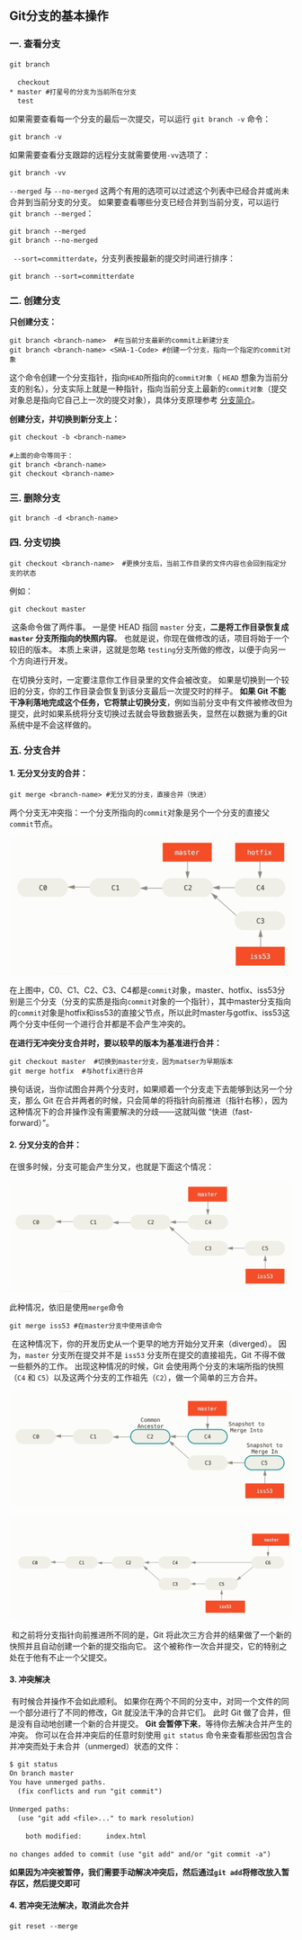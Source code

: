 ## Git分支的基本操作

### 一. 查看分支

```shell
git branch

  checkout
* master #打星号的分支为当前所在分支
  test
```

 如果需要查看每一个分支的最后一次提交，可以运行 `git branch -v` 命令：

```shell
git branch -v
```

如果需要查看分支跟踪的远程分支就需要使用`-vv`选项了：

```shell
git branch -vv
```

`--merged` 与 `--no-merged` 这两个有用的选项可以过滤这个列表中已经合并或尚未合并到当前分支的分支。 如果要查看哪些分支已经合并到当前分支，可以运行 `git branch --merged`：

```shell
git branch --merged
git branch --no-merged
```

` --sort=committerdate`，分支列表按最新的提交时间进行排序：

```shell
git branch --sort=committerdate
```



### 二. 创建分支

**只创建分支：**

```shell
git branch <branch-name>  #在当前分支最新的commit上新建分支
git branch <branch-name> <SHA-1-Code> #创建一个分支，指向一个指定的commit对象
```

​	这个命令创建一个分支指针，指向`HEAD`所指向的`commit对象`（ `HEAD` 想象为当前分支的别名），分支实际上就是一种指针，指向当前分支上最新的`commit对象`（提交对象总是指向它自己上一次的提交对象），具体分支原理参考 [分支简介](https://git-scm.com/book/zh/v2/Git-%E5%88%86%E6%94%AF-%E5%88%86%E6%94%AF%E7%AE%80%E4%BB%8B)。

**创建分支，并切换到新分支上：**

```shell
git checkout -b <branch-name>

#上面的命令等同于：
git branch <branch-name>
git checkout <branch-name>
```



### 三. 删除分支

```shell
git branch -d <branch-name>
```



### 四. 分支切换

```shell
git checkout <branch-name>  #更换分支后，当前工作目录的文件内容也会回到指定分支的状态
```

例如：

```shell
git checkout master 
```

​	这条命令做了两件事。 一是使 HEAD 指回 `master` 分支，**二是将工作目录恢复成 `master` 分支所指向的快照内容**。 也就是说，你现在做修改的话，项目将始于一个较旧的版本。 本质上来讲，这就是忽略 `testing`分支所做的修改，以便于向另一个方向进行开发。

​	在切换分支时，一定要注意你工作目录里的文件会被改变。 如果是切换到一个较旧的分支，你的工作目录会恢复到该分支最后一次提交时的样子。 **如果 Git 不能干净利落地完成这个任务，它将禁止切换分支**，例如当前分支中有文件被修改但为提交，此时如果系统将分支切换过去就会导致数据丢失，显然在以数据为重的Git系统中是不会这样做的。



### 五. 分支合并

#### 	1. 无分叉分支的合并：

```shell
git merge <branch-name> #无分叉的分支，直接合并（快进）
```

两个分支无冲突指：一个分支所指向的`commit`对象是另个一个分支的直接父`commit`节点。

![](../images/30.png)

​	在上图中，C0、C1、C2、C3、C4都是`commit`对象，master、hotfix、iss53分别是三个分支（分支的实质是指向`commit`对象的一个指针），其中master分支指向的`commit`对象是hotfix和iss53的直接父节点，所以此时master与gotfix、iss53这两个分支中任何一个进行合并都是不会产生冲突的。

**在进行无冲突分支合并时，要以较早的版本为基准进行合并：**

```shell
git checkout master  #切换到master分支，因为matser为早期版本
git merge hotfix  #与hotfix进行合并
```

​	换句话说，当你试图合并两个分支时，如果顺着一个分支走下去能够到达另一个分支，那么 Git 在合并两者的时候，只会简单的将指针向前推进（指针右移），因为这种情况下的合并操作没有需要解决的分歧——这就叫做 “快进（fast-forward）”。



#### 2. 分叉分支的合并：

在很多时候，分支可能会产生分叉，也就是下面这个情况：

![](../images/31.png)

此种情况，依旧是使用`merge`命令

```shell
git merge iss53 #在master分支中使用该命令
```

​	在这种情况下，你的开发历史从一个更早的地方开始分叉开来（diverged）。 因为，`master` 分支所在提交并不是 `iss53` 分支所在提交的直接祖先，Git 不得不做一些额外的工作。 出现这种情况的时候，Git 会使用两个分支的末端所指的快照（`C4` 和 `C5`）以及这两个分支的工作祖先（`C2`），做一个简单的三方合并。

![](../images/32.png)

![](../images/33.png)

​	和之前将分支指针向前推进所不同的是，Git 将此次三方合并的结果做了一个新的快照并且自动创建一个新的提交指向它。 这个被称作一次合并提交，它的特别之处在于他有不止一个父提交。

#### 3. 冲突解决	

​	有时候合并操作不会如此顺利。 如果你在两个不同的分支中，对同一个文件的同一个部分进行了不同的修改，Git 就没法干净的合并它们。 此时 Git 做了合并，但是没有自动地创建一个新的合并提交。 **Git 会暂停下来**，等待你去解决合并产生的冲突。 你可以在合并冲突后的任意时刻使用 `git status` 命令来查看那些因包含合并冲突而处于未合并（unmerged）状态的文件：

```console
$ git status
On branch master
You have unmerged paths.
  (fix conflicts and run "git commit")

Unmerged paths:
  (use "git add <file>..." to mark resolution)

    both modified:      index.html

no changes added to commit (use "git add" and/or "git commit -a")
```

​	**如果因为冲突被暂停，我们需要手动解决冲突后，然后通过`git add`将修改放入暂存区，然后提交即可**



#### 4. 若冲突无法解决，取消此次合并

```shell
git reset --merge
```

